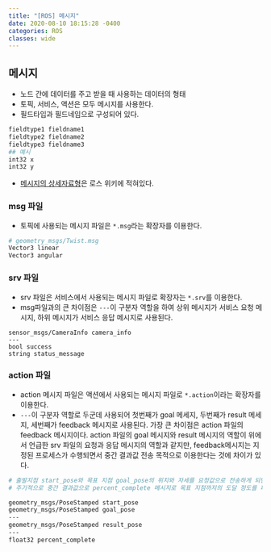 ```yaml
---
title: "[ROS] 메시지"
date: 2020-08-10 18:15:28 -0400
categories: ROS
classes: wide
---
```


## 메시지
- 노드 간에 데이터를 주고 받을 때 사용하는 데이터의 형태
- 토픽, 서비스, 액션은 모두 메시지를 사용한다.
- 필드타입과 필드네임으로 구성되어 있다.
```bash
fieldtype1 fieldname1
fieldtype2 fieldname2
fieldtype3 fieldname3
## 예시
int32 x
int32 y
```
- [메시지의 상세자료형](http://wiki.ros.org/msg)은 로스 위키에 적혀있다.

### msg 파일
- 토픽에 사용되는 메시지 파일은 ``*.msg``라는 확장자를 이용한다.
```bash
# geometry_msgs/Twist.msg
Vector3 linear
Vector3 angular
```

### srv 파일
- srv 파일은 서비스에서 사용되는 메시지 파일로 확장자는 ``*.srv``를 이용한다.
- msg파일과의 큰 차이점은 ``---``이 구분자 역할을 하여 상위 메시지가 서비스 요청 메시지, 하위 메시지가 서비스 응답 메시지로 사용된다.

```
sensor_msgs/CameraInfo camera_info
---
bool success
string status_message
```

### action 파일
- action 메시지 파일은 액션에서 사용되는 메시지 파일로 ``*.action``이라는 확장자를이용한다.
- ``---``이 구분자 역할로 두군데 사용되어 첫번째가 goal 메세지, 두번째가 result 메세지, 세번째가 feedback 메시지로 사용된다. 가장 큰 차이점은 action 파일의 feedback 메시지이다. action 파일의 goal 메시지와 result 메시지의 역할이 위에서 언급한 srv 파일의 요청과 응답 메시지의 역할과 같지만, feedback메시지는 지정된 프로세스가 수행되면서 중간 결과값 전송 목적으로 이용한다는 것에 차이가 있다.

```bash
# 출발지점 start_pose와 목표 지점 goal_pose의 위치와 자세를 요청값으로 전송하게 되면 로봇은 정해진 목표지점으로 이동하여 최종적으로 도달된 result_pose의 위치 자세값으로 전달한다.
# 주기적으로 중간 결과값으로 percent_complete 메시지로 목표 지점까지의 도달 정도를 퍼센트로 전달하게 된다.

geometry_msgs/PoseStamped start_pose
geometry_msgs/PoseStamped goal_pose
---
geometry_msgs/PoseStamped result_pose
---
float32 percent_complete
```
